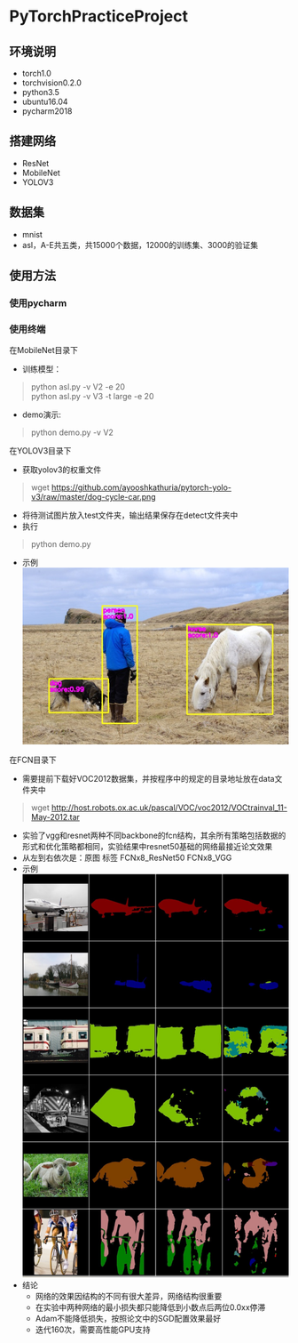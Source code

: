 # PyTorchPracticeProject
## 环境说明
* torch1.0
* torchvision0.2.0
* python3.5
* ubuntu16.04
* pycharm2018
## 搭建网络
* ResNet
* MobileNet
* YOLOV3
## 数据集
* mnist
* asl，A-E共五类，共15000个数据，12000的训练集、3000的验证集
## 使用方法
### 使用pycharm
### 使用终端
在MobileNet目录下
* 训练模型：
> python asl.py -v V2 -e 20  
> python asl.py -v V3 -t large -e 20
* demo演示: 
> python demo.py -v V2

在YOLOV3目录下   
* 获取yolov3的权重文件   
> wget https://github.com/ayooshkathuria/pytorch-yolo-v3/raw/master/dog-cycle-car.png
* 将待测试图片放入test文件夹，输出结果保存在detect文件夹中  
* 执行  
> python demo.py
* 示例  
![image](https://github.com/AishuaiYao/PyTorch/blob/master/YOLOV3/detect/person.jpg)

在FCN目录下   
* 需要提前下载好VOC2012数据集，并按程序中的规定的目录地址放在data文件夹中
> wget http://host.robots.ox.ac.uk/pascal/VOC/voc2012/VOCtrainval_11-May-2012.tar
* 实验了vgg和resnet两种不同backbone的fcn结构，其余所有策略包括数据的形式和优化策略都相同，实验结果中resnet50基础的网络最接近论文效果  
* 从左到右依次是：原图 标签 FCNx8_ResNet50 FCNx8_VGG  
* 示例  
![image](https://github.com/AishuaiYao/PyTorch/blob/master/FCN/test/39759931.jpg)  
* 结论
  * 网络的效果因结构的不同有很大差异，网络结构很重要  
  * 在实验中两种网络的最小损失都只能降低到小数点后两位0.0xx停滞  
  * Adam不能降低损失，按照论文中的SGD配置效果最好  
  * 迭代160次，需要高性能GPU支持  



